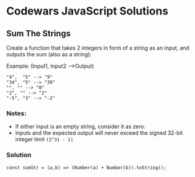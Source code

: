 # Codewars JavaScript Solutions

## Sum The Strings

Create a function that takes 2 integers in form of a string as an input, and outputs the sum (also as a string):

Example: (Input1, Input2 -->Output)

```
"4",  "5" --> "9"
"34", "5" --> "39"
"", "" --> "0"
"2", "" --> "2"
"-5", "3" --> "-2"
```

### Notes:

- If either input is an empty string, consider it as zero.
- Inputs and the expected output will never exceed the signed 32-bit integer limit `(2^31 - 1)`

### Solution

```
const sumStr = (a,b) => (Number(a) + Number(b)).toString();
```
